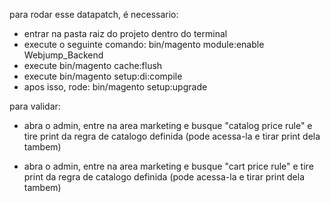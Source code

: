 para rodar esse datapatch, é necessario:

- entrar na pasta raiz do projeto dentro do terminal
- execute o seguinte comando: bin/magento module:enable Webjump_Backend
- execute bin/magento cache:flush
- execute bin/magento setup:di:compile
- apos isso, rode: bin/magento setup:upgrade

para validar:

- abra o admin, entre na area marketing e busque "catalog price rule" e tire print da regra de catalogo definida (pode acessa-la e tirar print dela tambem)

- abra o admin, entre na area marketing e busque "cart price rule" e tire print da regra de catalogo definida (pode acessa-la e tirar print dela tambem)

